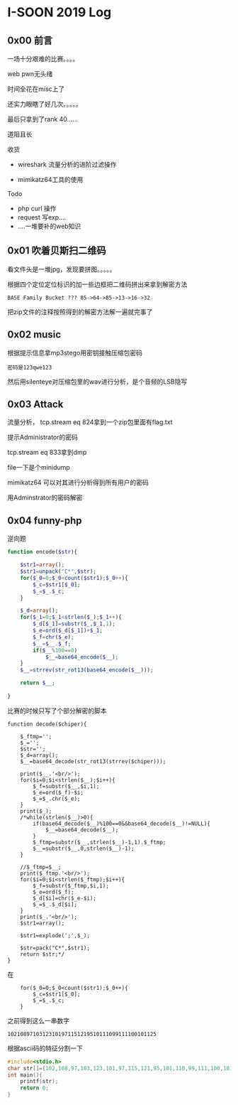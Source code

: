 # I-SOON 2019 Log

## 0x00 前言

一场十分艰难的比赛。。。。

web pwn无头绪

时间全花在misc上了

还实力眼瞎了好几次。。。。。

最后只拿到了rank 40......

道阻且长

收货

- wireshark 流量分析的进阶过滤操作

- mimikatz64工具的使用

Todo

- php curl 操作
- request 写exp....
- ....一堆要补的web知识

## 0x01 吹着贝斯扫二维码

看文件头是一堆jpg，发现要拼图。。。。。

根据四个定位定位标识的加一些边框把二维码拼出来拿到解密方法

```
BASE Family Bucket ??? 85->64->85->13->16->32
```

把zip文件的注释按照得到的解密方法解一遍就完事了

## 0x02 music

根据提示信息拿mp3stego用密钥接触压缩包密码

```
密码是123qwe123
```

然后用silenteye对压缩包里的wav进行分析，是个音频的LSB隐写

## 0x03 Attack

流量分析， tcp.stream eq 824拿到一个zip包里面有flag.txt

提示Administrator的密码

tcp.stream eq 833拿到dmp

file一下是个minidump

mimikatz64 可以对其进行分析得到所有用户的密码

用Adminstrator的密码解密

## 0x04 funny-php

逆向题

```php
function encode($str){

	$str1=array();
	$str1=unpack("C*",$str);
	for($_0=0;$_0<count($str1);$_0++){
		$_c=$str1[$_0];
		$_=$_.$_c;
	}

	$_d=array();
	for($_1=0;$_1<strlen($_);$_1++){
		$_d[$_1]=substr($_,$_1,1);		
		$_e=ord($_d[$_1])+$_1;
		$_f=chr($_e);
		$__=$__.$_f;
		if($__%100==0)
			$__=base64_encode($__);
	}
	$__=strrev(str_rot13(base64_encode($__)));

	return $__;
	
}
```
比赛的时候只写了个部分解密的脚本
```
function decode($chiper){
    
    $_ftmp='';
	$_='';
	$str='';
    $_d=array();
	$__=base64_decode(str_rot13(strrev($chiper)));
	
	print($__.'<br/>');
    for($i=0;$i<strlen($__);$i++){
		$_f=substr($__,$i,1);		
		$_e=ord($_f)-$i;
		$_=$_.chr($_e);
    }
	print($_);
	/*while(strlen($__)>0){
        if(base64_decode($__)%100==0&&base64_decode($__)!=NULL){
            $__=base64_decode($__);
		}
        $_ftmp=substr($__,strlen($__)-1,1).$_ftmp;
     	$__=substr($__,0,strlen($__)-1);
    }
	
	//$_ftmp=$__;
    print($_ftmp.'<br/>');
	for($i=0;$i<strlen($_ftmp);$i++){
		$_f=substr($_ftmp,$i,1);
		$_e=ord($_f);
		$_d[$i]=chr($_e-$i);
		$_=$_.$_d[$i];
    }
	print($_.'<br/>');
	$str1=array();
	
	$str1=explode(';',$_);
	
	$str=pack("C*",$str1);
	return $str;*/
}
```
在
```
	for($_0=0;$_0<count($str1);$_0++){
		$_c=$str1[$_0];
		$_=$_.$_c;
	}
```
之前得到这么一串数字

```
10210897103123101971151219510111099111100101125
```
根据ascii码的特征分割一下

```c
#include<stdio.h>
char str[]={102,108,97,103,123,101,97,115,121,95,101,110,99,111,100,101,125,0};
int main(){
	printf(str);
	return 0;
}
```

